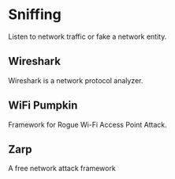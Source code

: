 # Sniffing
Listen to network traffic or fake a network entity.

  ## Wireshark
Wireshark is a network protocol analyzer.

  ## WiFi Pumpkin
Framework for Rogue Wi-Fi Access Point Attack.

  ## Zarp
A free network attack framework